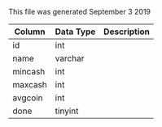 This file was generated September 3 2019

| Column  | Data Type | Description |
| ------- | --------- | ----------- |
| id      | int       |             |
| name    | varchar   |             |
| mincash | int       |             |
| maxcash | int       |             |
| avgcoin | int       |             |
| done    | tinyint   |             |